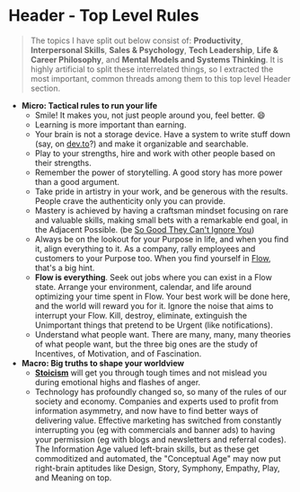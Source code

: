 # Header - Top Level Rules

> The topics I have split out below consist of: **Productivity**, **Interpersonal Skills**, **Sales & Psychology**, **Tech Leadership**, **Life & Career Philosophy**, and **Mental Models and Systems Thinking**. It is highly artificial to split these interrelated things, so I extracted the most important, common threads among them to this top level Header section.

- **Micro: Tactical rules to run your life**
    - Smile! It makes you, not just people around you, feel better. 😄
    - Learning is more important than earning.
    - Your brain is not a storage device. Have a system to write stuff down (say, on [dev.to](http://dev.to)?) and make it organizable and searchable. 
    - Play to your strengths, hire and work with other people based on their strengths.
    - Remember the power of storytelling. A good story has more power than a good argument.
    - Take pride in artistry in your work, and be generous with the results. People crave the authenticity only you can provide.
    - Mastery is achieved by having a craftsman mindset focusing on rare and valuable skills, making small bets with a remarkable end goal, in the Adjacent Possible. (be [So Good They Can't Ignore You](https://twitter.com/swyx/status/980286751657865216))
    - Always be on the lookout for your Purpose in life, and when you find it, align everything to it. As a company, rally employees and customers to your Purpose too. When you find yourself in [Flow](https://en.wikipedia.org/wiki/Flow_(psychology)), that's a big hint.
    - **Flow is everything**. Seek out jobs where you can exist in a Flow state. Arrange your environment, calendar, and life around optimizing your time spent in Flow. Your best work will be done here, and the world will reward you for it. Ignore the noise that aims to interrupt your Flow. Kill, destroy, eliminate, extinguish the Unimportant things that pretend to be Urgent (like notifications).
    - Understand what people want. There are many, many, many theories of what people want, but the three big ones are the study of Incentives, of Motivation, and of Fascination.
- **Macro: Big truths to shape your worldview**
    - **[Stoicism](https://en.wikipedia.org/wiki/Stoicism)** will get you through tough times and not mislead you during emotional highs and flashes of anger.
    - Technology has profoundly changed so, so many of the rules of our society and economy. Companies and experts used to profit from information asymmetry, and now have to find better ways of delivering value. Effective marketing has switched from constantly interrupting you (eg with commercials and banner ads) to having your permission (eg with blogs and newsletters and referral codes). The Information Age valued left-brain skills, but as these get commoditized and automated, the "Conceptual Age" may now put right-brain aptitudes like Design, Story, Symphony, Empathy, Play, and Meaning on top.
